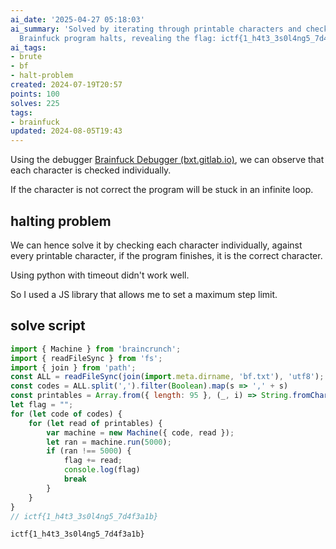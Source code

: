 ```yaml
---
ai_date: '2025-04-27 05:18:03'
ai_summary: 'Solved by iterating through printable characters and checking if the
  Brainfuck program halts, revealing the flag: ictf{1_h4t3_3s0l4ng5_7d4f3a1b}'
ai_tags:
- brute
- bf
- halt-problem
created: 2024-07-19T20:57
points: 100
solves: 225
tags:
- brainfuck
updated: 2024-08-05T19:43
---
```


Using the debugger [Brainfuck Debugger (bxt.gitlab.io)](https://bxt.gitlab.io/brainfuck-debugger/), we can observe that each character is checked individually.

If the character is not correct the program will be stuck in an infinite loop.
## halting problem

We can hence solve it by checking each character individually, against every printable character, if the program finishes, it is the correct character.

Using python with timeout didn't work well.

So I used a JS library that allows me to set a maximum step limit.

## solve script

```js
import { Machine } from 'braincrunch';
import { readFileSync } from 'fs';
import { join } from 'path';
const ALL = readFileSync(join(import.meta.dirname, 'bf.txt'), 'utf8');
const codes = ALL.split(',').filter(Boolean).map(s => ',' + s)
const printables = Array.from({ length: 95 }, (_, i) => String.fromCharCode(i + 32));
let flag = "";
for (let code of codes) {
    for (let read of printables) {
        var machine = new Machine({ code, read });
        let ran = machine.run(5000);
        if (ran !== 5000) {
            flag += read;
            console.log(flag)
            break
        }
    }
}
// ictf{1_h4t3_3s0l4ng5_7d4f3a1b}
```

```flag
ictf{1_h4t3_3s0l4ng5_7d4f3a1b}
```
